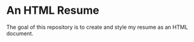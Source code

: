 # An HTML Resume

The goal of this repository is to create and style my resume as an HTML document.
